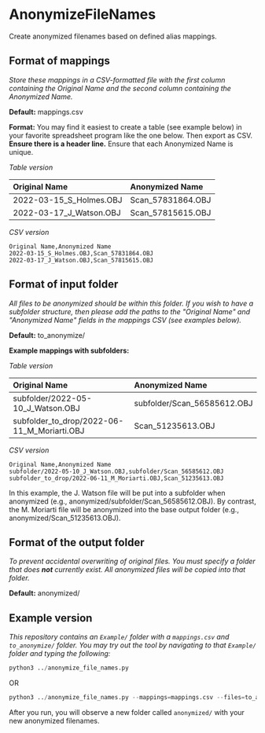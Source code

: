 # AnonymizeFileNames
Create anonymized filenames based on defined alias mappings. 

## Format of mappings
*Store these mappings in a CSV-formatted file with the first column containing the Original Name and the second column containing the Anonymized Name.*

**Default:** mappings.csv

**Format:** You may find it easiest to create a table (see example below) in your favorite spreadsheet program like the one below. Then export as CSV. **Ensure there is a header line.** Ensure that each Anonymized Name is unique.

*Table version*

| Original Name | Anonymized Name |
| :------------ | :-------------- |
| 2022-03-15_S_Holmes.OBJ | Scan_57831864.OBJ |
| 2022-03-17_J_Watson.OBJ | Scan_57815615.OBJ |

*CSV version*

```text
Original Name,Anonymized Name
2022-03-15_S_Holmes.OBJ,Scan_57831864.OBJ
2022-03-17_J_Watson.OBJ,Scan_57815615.OBJ
```

## Format of input folder
*All files to be anonymized should be within this folder. If you wish to have a subfolder structure, then please add the paths to the "Original Name" and "Anonymized Name" fields in the mappings CSV (see examples below).*

**Default:** to_anonymize/

**Example mappings with subfolders:**

*Table version*

| Original Name | Anonymized Name |
| :------------ | :-------------- |
| subfolder/2022-05-10_J_Watson.OBJ | subfolder/Scan_56585612.OBJ |
| subfolder_to_drop/2022-06-11_M_Moriarti.OBJ | Scan_51235613.OBJ |

*CSV version*

```text
Original Name,Anonymized Name
subfolder/2022-05-10_J_Watson.OBJ,subfolder/Scan_56585612.OBJ
subfolder_to_drop/2022-06-11_M_Moriarti.OBJ,Scan_51235613.OBJ
```

In this example, the J. Watson file will be put into a subfolder when anonymized (e.g., anonymized/subfolder/Scan_56585612.OBJ). By contrast, the M. Moriarti file will be anonymized into the base output folder (e.g., anonymized/Scan_51235613.OBJ).


## Format of the output folder
*To prevent accidental overwriting of original files. You must specify a folder that does __not__ currently exist. All anonymized files will be copied into that folder.*

**Default:** anonymized/


## Example version
*This repository contains an `Example/` folder with a `mappings.csv` and `to_anonymize/` folder. You may try out the tool by navigating to that `Example/` folder and typing the following:*

```python
python3 ../anonymize_file_names.py
```

OR

```python
python3 ../anonymize_file_names.py --mappings=mappings.csv --files=to_anonymize --output=anonymized
```

After you run, you will observe a new folder called `anonymized/` with your new anonymized filenames.
